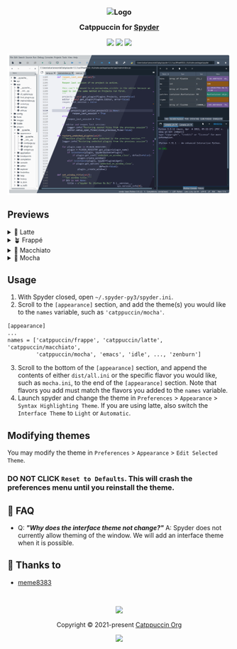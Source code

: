 <h3 align="center">
	<img src="https://raw.githubusercontent.com/catppuccin/catppuccin/main/assets/logos/exports/1544x1544_circle.png" width="100" alt="Logo"/><br/>
	<img src="https://raw.githubusercontent.com/catppuccin/catppuccin/main/assets/misc/transparent.png" height="30" width="0px"/>
	Catppuccin for <a href="https://www.spyder-ide.org/">Spyder</a>
	<img src="https://raw.githubusercontent.com/catppuccin/catppuccin/main/assets/misc/transparent.png" height="30" width="0px"/>
</h3>

<p align="center">
	<a href="https://github.com/catppuccin/template/stargazers"><img src="https://img.shields.io/github/stars/meme8383/spyder?colorA=363a4f&colorB=b7bdf8&style=for-the-badge"></a>
	<a href="https://github.com/catppuccin/template/issues"><img src="https://img.shields.io/github/issues/meme8383/spyder?colorA=363a4f&colorB=f5a97f&style=for-the-badge"></a>
	<a href="https://github.com/catppuccin/template/contributors"><img src="https://img.shields.io/github/contributors/meme8383/spyder?colorA=363a4f&colorB=a6da95&style=for-the-badge"></a>
</p>

<p align="center">
	<img src="assets/preview.webp"/>
</p>

## Previews

<details>
<summary>🌻 Latte</summary>
<img src="assets/latte.webp"/>
</details>
<details>
<summary>🪴 Frappé</summary>
<img src="assets/frappe.webp"/>
</details>
<details>
<summary>🌺 Macchiato</summary>
<img src="assets/macchiato.webp"/>
</details>
<details>
<summary>🌿 Mocha</summary>
<img src="assets/mocha.webp"/>
</details>


## Usage

1. With Spyder closed, open `~/.spyder-py3/spyder.ini`.
2. Scroll to the `[appearance]` section, and add the theme(s) you would like to the `names` variable, such as `'catppuccin/mocha'`.
```
[appearance]
...
names = ['catppuccin/frappe', 'catppuccin/latte', 'catppuccin/macchiato',
         'catppuccin/mocha', 'emacs', 'idle', ..., 'zenburn']
```
3. Scroll to the bottom of the `[appearance]` section, and append the contents of either `dist/all.ini` or the specific flavor you would like, such as `mocha.ini`, to the end of the `[appearance]` section. Note that flavors you add must match the flavors you added to the `names` variable.
4. Launch spyder and change the theme in `Preferences` > `Appearance` > `Syntax Highlighting Theme`. If you are using latte, also switch the `Interface Theme` to `Light` or `Automatic`.

## Modifying themes
You may modify the theme in `Preferences` > `Appearance` > `Edit Selected Theme`. 
### DO NOT CLICK `Reset to Defaults`. This will crash the preferences menu until you reinstall the theme.

## 🙋 FAQ

-	Q: **_"Why does the interface theme not change?"_**
	A: Spyder does not currently allow theming of the window. We will add an interface theme when it is possible.

## 💝 Thanks to

- [meme8383](https://github.com/meme8383)

&nbsp;

<p align="center">
	<img src="https://raw.githubusercontent.com/catppuccin/catppuccin/main/assets/footers/gray0_ctp_on_line.svg?sanitize=true" />
</p>

<p align="center">
	Copyright &copy; 2021-present <a href="https://github.com/catppuccin" target="_blank">Catppuccin Org</a>
</p>

<p align="center">
	<a href="https://github.com/catppuccin/catppuccin/blob/main/LICENSE"><img src="https://img.shields.io/static/v1.svg?style=for-the-badge&label=License&message=MIT&logoColor=d9e0ee&colorA=363a4f&colorB=b7bdf8"/></a>
</p>
